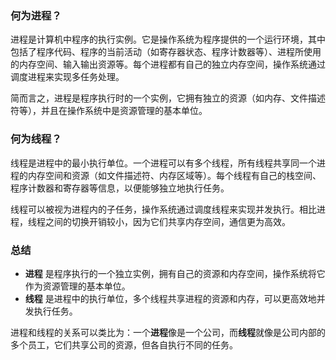 ### 何为进程？

进程是计算机中程序的执行实例。它是操作系统为程序提供的一个运行环境，其中包括了程序代码、程序的当前活动（如寄存器状态、程序计数器等）、进程所使用的内存空间、输入输出资源等。每个进程都有自己的独立内存空间，操作系统通过调度进程来实现多任务处理。

简而言之，进程是程序执行时的一个实例，它拥有独立的资源（如内存、文件描述符等），并且在操作系统中是资源管理的基本单位。

### 何为线程？

线程是进程中的最小执行单位。一个进程可以有多个线程，所有线程共享同一个进程的内存空间和资源（如文件描述符、内存区域等）。每个线程有自己的栈空间、程序计数器和寄存器等信息，以便能够独立地执行任务。

线程可以被视为进程内的子任务，操作系统通过调度线程来实现并发执行。相比进程，线程之间的切换开销较小，因为它们共享内存空间，通信更为高效。

### 总结

- **进程** 是程序执行的一个独立实例，拥有自己的资源和内存空间，操作系统将它作为资源管理的基本单位。
- **线程** 是进程中的执行单位，多个线程共享进程的资源和内存，可以更高效地并发执行任务。

进程和线程的关系可以类比为：一个**进程**像是一个公司，而**线程**就像是公司内部的多个员工，它们共享公司的资源，但各自执行不同的任务。